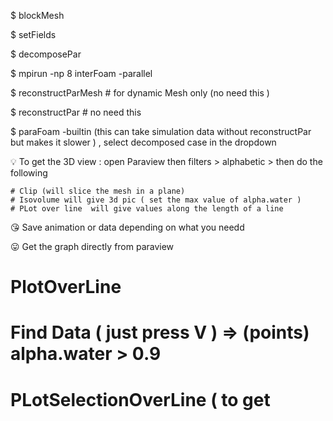 $ blockMesh 

$ setFields

$ decomposePar

$ mpirun -np 8 interFoam -parallel

$ reconstructParMesh   # for dynamic Mesh only (no need this )

$ reconstructPar # no need this

$ paraFoam -builtin   (this can take simulation data without reconstructPar but makes it slower ) , select decomposed case in the dropdown


💡 To get the 3D view  :  open Paraview then filters > alphabetic >  then do the following 
  
    # Clip (will slice the mesh in a plane)
    # Isovolume will give 3d pic ( set the max value of alpha.water ) 
    # PLot over line  will give values along the length of a line
😘 Save animation or data depending on what you needd


😛 Get the graph directly from paraview

   # PlotOverLine 
   # Find Data ( just press V ) => (points) alpha.water > 0.9  
   # PLotSelectionOverLine ( to get

